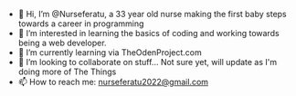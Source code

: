 - 👋 Hi, I’m @Nurseferatu, a 33 year old nurse making the first baby steps towards a career in programming
- 👀 I’m interested in learning the basics of coding and working towards being a web developer.
- 🌱 I’m currently learning via TheOdenProject.com
- 💞️ I’m looking to collaborate on stuff... Not sure yet, will update as I'm doing more of The Things
- 📫 How to reach me: nurseferatu2022@gmail.com

<!---
Nurseferatu/Nurseferatu is a ✨ special ✨ repository because its `README.md` (this file) appears on your GitHub profile.
You can click the Preview link to take a look at your changes.
--->
